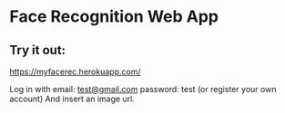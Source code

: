 # Face Recognition Web App

## Try it out:
https://myfacerec.herokuapp.com/

Log in with 
email: test@gmail.com 
password: test 
(or register your own account)
And insert an image url.         
